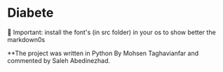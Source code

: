 # Diabete
 📌 Important: install the font's (in src folder) in your os to show better the markdown0s

**The project was written in Python By Mohsen Taghavianfar and commented by Saleh Abedinezhad. 

